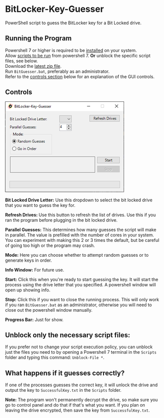 # BitLocker-Key-Guesser
PowerShell script to guess the BitLocker key for a Bit Locked drive.

## Running the Program
Powershell 7 or higher is required to be [installed](https://learn.microsoft.com/en-us/powershell/scripting/install/installing-powershell?view=powershell-7.4) on your system.  
Allow [scripts to be run](https://learn.microsoft.com/en-us/powershell/module/microsoft.powershell.security/set-executionpolicy?view=powershell-7.4) from powershell 7. **Or** unblock the specific script files, see below.  
Download the [latest zip file](https://github.com/DiadNetworks/BitLocker-Key-Guesser/releases/latest).  
Run `BitGuesser.bat`, preferably as an administrator.  
Refer to the [controls section](https://github.com/DiadNetworks/BitLocker-Key-Guesser#controls) below for an explanation of the GUI controls.

## Controls
![Local Image](Images/gui-image.png)  
  
**Bit Locked Drive Letter:** Use this dropdown to select the bit locked drive that you want to guess the key for.  
  
**Refresh Drives:** Use this button to refresh the list of drives. Use this if you ran the program before plugging in the bit locked drive.  

**Parallel Guesses:** This determines how many guesses the script will make in parallel. The value is prefilled with the number of cores in your system. You can experiment with making this 2 or 3 times the default, but be careful of going too high or the program may crash.  
  
**Mode:** Here you can choose whether to attempt random guesses or to generate keys in order.  
  
**Info Window:** For future use.  
  
**Start:** Click this when you're ready to start guessing the key. It will start the process using the drive letter that you specified. A powershell window will open up showing info.  
  
**Stop:** Click this if you want to close the running process. This will only work if you ran `BitGuesser.bat` as an administrator, otherwise you will need to close out the powershell window manually.  
  
**Progress Bar:** Just for show.  

## Unblock only the necessary script files:  
If you prefer not to change your script execution policy, you can unblock just the files you need to by opening a Powershell 7 terminal in the `Scripts` folder and typing this command: `Unblock-File *`.  

## What happens if it guesses correctly?  
If one of the processes guesses the correct key, it will unlock the drive and output the key to `SuccessfulKey.txt` in the `Scripts` folder.  

**Note:** The program won't permanently decrypt the drive, so make sure you go to control panel and do that if that's what you want. If you plan on leaving the drive encrypted, then save the key from `SuccessfulKey.txt`.
